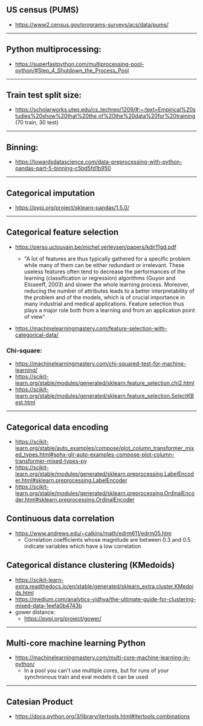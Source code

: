 ## US census (PUMS)
- https://www2.census.gov/programs-surveys/acs/data/pums/

---

## Python multiprocessing: 
- https://superfastpython.com/multiprocessing-pool-python/#Step_4_Shutdown_the_Process_Pool

---

## Train test split size:
- https://scholarworks.utep.edu/cs_techrep/1209/#:~:text=Empirical%20studies%20show%20that%20the,of%20the%20data%20for%20training (70 train, 30 test)

---

## Binning:
- https://towardsdatascience.com/data-preprocessing-with-python-pandas-part-5-binning-c5bd5fd1b950

---

## Categorical imputation
- https://pypi.org/project/sklearn-pandas/1.5.0/

---

## Categorical feature selection
- https://perso.uclouvain.be/michel.verleysen/papers/kdir11gd.pdf
    - "A lot of features are thus typically
gathered for a specific problem while many of them
can be either redundant or irrelevant. These useless
features often tend to decrease the performances of
the learning (classification or regression) algorithms
(Guyon and Elisseeff, 2003) and slower the whole
learning process. Moreover, reducing the number of
attributes leads to a better interpretability of the problem and of the models, which is of crucial importance
in many industrial and medical applications. Feature
selection thus plays a major role both from a learning
and from an application point of view"

- https://machinelearningmastery.com/feature-selection-with-categorical-data/

### Chi-square:
- https://machinelearningmastery.com/chi-squared-test-for-machine-learning/
- https://scikit-learn.org/stable/modules/generated/sklearn.feature_selection.chi2.html
- https://scikit-learn.org/stable/modules/generated/sklearn.feature_selection.SelectKBest.html

---

## Categorical data encoding
- https://scikit-learn.org/stable/auto_examples/compose/plot_column_transformer_mixed_types.html#sphx-glr-auto-examples-compose-plot-column-transformer-mixed-types-py
- https://scikit-learn.org/stable/modules/generated/sklearn.preprocessing.LabelEncoder.html#sklearn.preprocessing.LabelEncoder
- https://scikit-learn.org/stable/modules/generated/sklearn.preprocessing.OrdinalEncoder.html#sklearn.preprocessing.OrdinalEncoder

## Continuous data correlation
- https://www.andrews.edu/~calkins/math/edrm611/edrm05.htm 
    - Correlation coefficients whose magnitude are between 0.3 and 0.5 indicate variables which have a low correlation

## Categorical distance clustering (KMedoids)
- https://scikit-learn-extra.readthedocs.io/en/stable/generated/sklearn_extra.cluster.KMedoids.html
- https://medium.com/analytics-vidhya/the-ultimate-guide-for-clustering-mixed-data-1eefa0b4743b
- gower distance:
    - https://pypi.org/project/gower/

---

## Multi-core machine learning Python
- https://machinelearningmastery.com/multi-core-machine-learning-in-python/
    - In a pool you can't use multiple cores, but for runs of your synchronous train and eval models it can be used

---

## Catesian Product
- https://docs.python.org/3/library/itertools.html#itertools.combinations